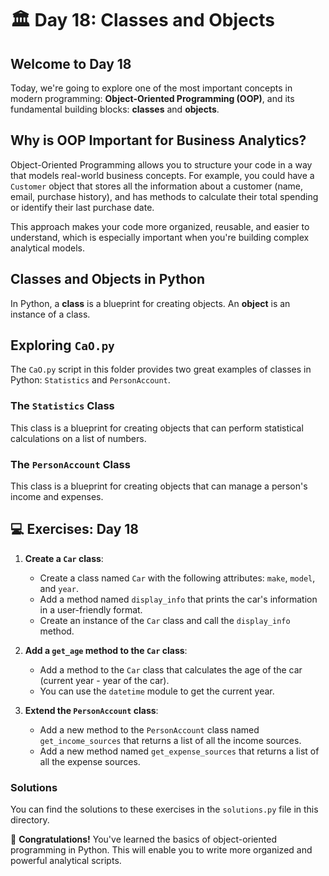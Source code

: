 # 🏛️ Day 18: Classes and Objects

## Welcome to Day 18

Today, we're going to explore one of the most important concepts in modern programming: **Object-Oriented Programming (OOP)**, and its fundamental building blocks: **classes** and **objects**.

## Why is OOP Important for Business Analytics?

Object-Oriented Programming allows you to structure your code in a way that models real-world business concepts. For example, you could have a `Customer` object that stores all the information about a customer (name, email, purchase history), and has methods to calculate their total spending or identify their last purchase date.

This approach makes your code more organized, reusable, and easier to understand, which is especially important when you're building complex analytical models.

## Classes and Objects in Python

In Python, a **class** is a blueprint for creating objects. An **object** is an instance of a class.

## Exploring `CaO.py`

The `CaO.py` script in this folder provides two great examples of classes in Python: `Statistics` and `PersonAccount`.

### The `Statistics` Class

This class is a blueprint for creating objects that can perform statistical calculations on a list of numbers.

### The `PersonAccount` Class

This class is a blueprint for creating objects that can manage a person's income and expenses.

## 💻 Exercises: Day 18

1. **Create a `Car` class**:
    * Create a class named `Car` with the following attributes: `make`, `model`, and `year`.
    * Add a method named `display_info` that prints the car's information in a user-friendly format.
    * Create an instance of the `Car` class and call the `display_info` method.

2. **Add a `get_age` method to the `Car` class**:
    * Add a method to the `Car` class that calculates the age of the car (current year - year of the car).
    * You can use the `datetime` module to get the current year.

3. **Extend the `PersonAccount` class**:
    * Add a new method to the `PersonAccount` class named `get_income_sources` that returns a list of all the income sources.
    * Add a new method named `get_expense_sources` that returns a list of all the expense sources.

### Solutions

You can find the solutions to these exercises in the `solutions.py` file in this directory.

🎉 **Congratulations!** You've learned the basics of object-oriented programming in Python. This will enable you to write more organized and powerful analytical scripts.
